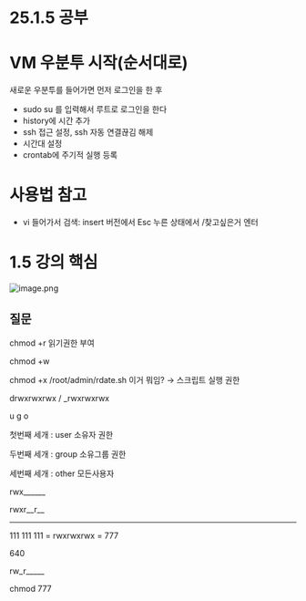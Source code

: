 # 25.1.5 공부

# VM 우분투 시작(순서대로)

새로운 우분투를 들어가면 먼저 로그인을 한 후

- sudo su 를 입력해서 루트로 로그인을 한다
- history에 시간 추가
- ssh 접근 설정, ssh 자동 연결끊김 해제
- 시간대 설정
- crontab에 주기적 실행 등록

# 사용법 참고

- vi 들어가서 검색: insert 버전에서 Esc 누른 상태에서 /찾고싶은거 엔터

# 1.5 강의 핵심

![image.png](/root/Ori/image.png)
## 질문

chmod +r 읽기권한 부여

chmod +w

chmod +x /root/admin/rdate.sh    이거 뭐임? → 스크립트 실행 권한

drwxrwxrwx / _rwxrwxrwx

u g o

첫번째 세개 : user 소유자 권한

두번째 세개 : group 소유그룹 권한

세번째 세개  : other 모든사용자

rwx______ 

rwxr__r__

___ ___ ___

111 111 111 = rwxrwxrwx = 777

640

rw_r_____

chmod 777
